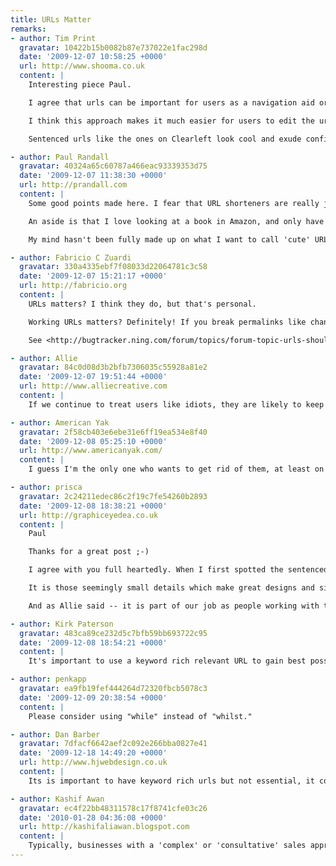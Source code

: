 ```yaml
---
title: URLs Matter
remarks:
- author: Tim Print
  gravatar: 10422b15b0082b87e737022e1fac298d
  date: '2009-12-07 10:58:25 +0000'
  url: http://www.shooma.co.uk
  content: |
    Interesting piece Paul.

    I agree that urls can be important for users as a navigation aid or 'escape route' as you put it. I think the best way to help users with urls is to let them reflect the navigation. If the navigation element says 'work' and from there the sub-navigation says 'project 1', then let the url be /work/project-1/.

    I think this approach makes it much easier for users to edit the urls usefully or use them as signposts as there is a direct corelation with what is on the page.

    Sentenced urls like the ones on Clearleft look cool and exude confidence and maybe that's enough to justify their use but I'm not sure they add any other value.

- author: Paul Randall
  gravatar: 40324a65c60787a466eac93339353d75
  date: '2009-12-07 11:38:30 +0000'
  url: http://prandall.com
  content: |
    Some good points made here. I fear that URL shorteners are really just a quick fix for Twitter, and if a service such as bit.ly or is.gd is removed, or has a problem, all the links are rendered useless. However URLs like flic.kr feel more reliable -- and crucially tells me where the link is taking me. There will come a time when we trust URL shortening services to the point where we blindly click on links, making us vulnerable to dodgy sites etc.

    An aside is that I love looking at a book in Amazon, and only have to change the .co.uk to a .com to be redirected to the same book page -- very useful for reading reviews.

    My mind hasn't been fully made up on what I want to call 'cute' URLs -- ones which make up a sentence. However nice they may be I don't know if it adds anything. If anything they are less intuitive, as so many sites have /about and /contact  by default. (interesting Clearleft redirect /about to /is for people like me!)

- author: Fabricio C Zuardi
  gravatar: 330a4335ebf7f08033d22064781c3c58
  date: '2009-12-07 15:21:17 +0000'
  url: http://fabricio.org
  content: |
    URLs matters? I think they do, but that's personal.

    Working URLs matters? Definitely! If you break permalinks like changing clothes, there will be nothing a 2-D barcode scanner can do for you. You will still be redirected to a 404 or "we are taking a short break" web page, and that's a sad pattern I've seen on Ning more than once.

    See <http://bugtracker.ning.com/forum/topics/forum-topic-urls-should> or <http://www.houseofkyle.com/post/267799457/four-years> (follow the link on the post and count how many of the 4 y/o links on the original entry are still up).

- author: Allie
  gravatar: 84c0d08d3b2bfb7306035c55928a81e2
  date: '2009-12-07 19:51:44 +0000'
  url: http://www.alliecreative.com
  content: |
    If we continue to treat users like idiots, they are likely to keep acting like idiots. Many of them want to learn, want to be more technologically aware, and it's our responsibility to help them on this journey. Not to mention the objective value of the URL, as you detail here.

- author: American Yak
  gravatar: 2f58cb403e6ebe31e6ff19ea534e8f40
  date: '2009-12-08 05:25:10 +0000'
  url: http://www.americanyak.com/
  content: |
    I guess I'm the only one who wants to get rid of them, at least on the surface. Of course, I want everything to look beautiful too, and frankly, they just aren't all that.

- author: prisca
  gravatar: 2c24211edec86c2f19c7fe54260b2893
  date: '2009-12-08 18:38:21 +0000'
  url: http://graphiceyedea.co.uk
  content: |
    Paul

    Thanks for a great post ;-)

    I agree with you full heartedly. When I first spotted the sentenced URL on the Clearleft website -- I saw it as a stroke of genius :) Love it...

    It is those seemingly small details which make great designs and sites stand out from the rest. Though I can understand the point of many people being unaware of the specifics of a URL -- not everyone will ever notice or appreciate all the thoughts and details which have gone into a website -- I do think it is exactly those details which will make all the difference.

    And as Allie said -- it is part of our job as people working with the web to share what we learn with our clients as well as colleagues. The part of educating my client in some small way about aspects of the internet is one of my favourite parts of the job. The smiles and excitement of people who discover for the first time what I take for granted is wonderful :) Like, for example, introducing my webstudents to the clearleft site and pointing out the URL :) Smiles all around :)

- author: Kirk Paterson
  gravatar: 483ca89ce232d5c7bfb59bb693722c95
  date: '2009-12-08 18:54:21 +0000'
  content: |
    It's important to use a keyword rich relevant URL to gain best possible SEO, yet simplicity for viewer appeal.

- author: penkapp
  gravatar: ea9fb19fef444264d72320fbcb5078c3
  date: '2009-12-09 20:38:54 +0000'
  content: |
    Please consider using "while" instead of "whilst."

- author: Dan Barber
  gravatar: 7dfacf6642aef2c092e266bba0827e41
  date: '2009-12-18 14:49:20 +0000'
  url: http://www.hjwebdesign.co.uk
  content: |
    Its is important to have keyword rich urls but not essential, it comes down to the combination of SEO, text aesthetics and personal preference. Some people wont be swayed when they are choosing their URL, and they end up with the most random association possible!

- author: Kashif Awan
  gravatar: ec4f22bb48311578c17f8741cfe03c26
  date: '2010-01-28 04:36:08 +0000'
  url: http://kashifaliawan.blogspot.com
  content: |
    Typically, businesses with a 'complex' or 'consultative' sales approach, such as consultants or professionals, will answer 'yes' to the first 2 questions. They don't always answer 'yes' to the third one. If this describes your situation, your SEO goals are probably to improve your rankings for your own name and your company's name.
---
```

